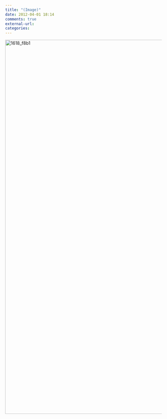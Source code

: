 ```yaml
---
title: "(Image)"
date: 2012-04-01 18:14
comments: true
external-url:
categories:
---
```

[<img src="http://2.asset.soup.io/asset/3044/1618_f8b1.jpeg" width="1200" height="1200" alt="1618_f8b1" />][1]

  [1]: https://secure.flickr.com/photos/13166455@N05/4586190269/in/photostream/
